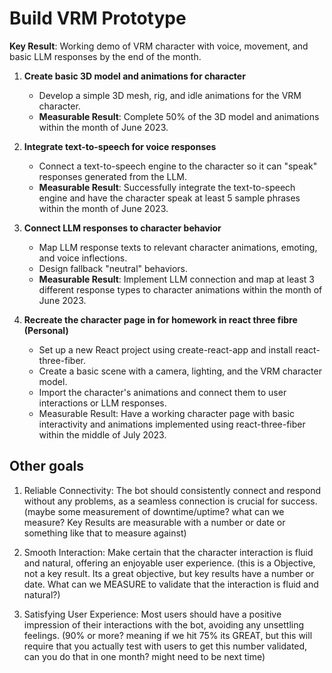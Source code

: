 # Build VRM Prototype

**Key Result**: Working demo of VRM character with voice, movement, and basic LLM responses by the end of the month.

1. **Create basic 3D model and animations for character**
    - Develop a simple 3D mesh, rig, and idle animations for the VRM character.
    - **Measurable Result**: Complete 50% of the 3D model and animations within the month of June 2023.

2. **Integrate text-to-speech for voice responses**
    - Connect a text-to-speech engine to the character so it can "speak" responses generated from the LLM.
    - **Measurable Result**: Successfully integrate the text-to-speech engine and have the character speak at least 5 sample phrases within the month of June 2023.

3. **Connect LLM responses to character behavior**
    - Map LLM response texts to relevant character animations, emoting, and voice inflections.
    - Design fallback "neutral" behaviors.
    - **Measurable Result**: Implement LLM connection and map at least 3 different response types to character animations within the month of June 2023.

4. **Recreate the character page in for homework in react three fibre (Personal)**
    - Set up a new React project using create-react-app and install react-three-fiber.
    - Create a basic scene with a camera, lighting, and the VRM character model.
    - Import the character's animations and connect them to user interactions or LLM responses.
    - Measurable Result: Have a working character page with basic interactivity and animations implemented using react-three-fiber within the middle of July 2023.


## Other goals

1. Reliable Connectivity: The bot should consistently connect and respond without any problems, as a seamless connection is crucial for success. 
(maybe some measurement of downtime/uptime? what can we measure? Key Results are measurable with a number or date or something like that to measure against)

2. Smooth Interaction: Make certain that the character interaction is fluid and natural, offering an enjoyable user experience. 
(this is a Objective, not a key result. Its a great objective, but key results have a number or date. What can we MEASURE to validate that the interaction is fluid and natural?)

3. Satisfying User Experience: Most users should have a positive impression of their interactions with the bot, avoiding any unsettling feelings. (90% or more? meaning if we hit 75% its GREAT, but this will require that you actually test with users to get this number validated, can you do that in one month? might need to be next time) 